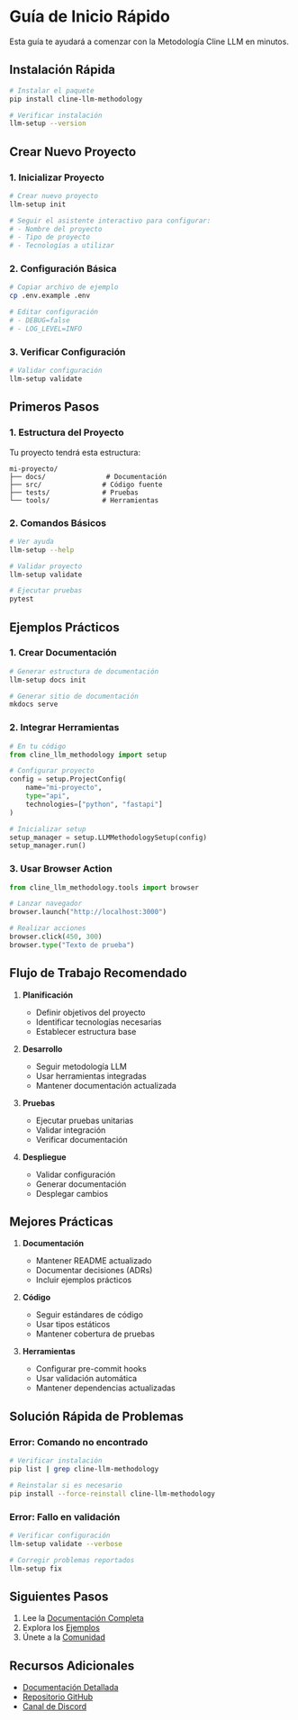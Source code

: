 # Guía de Inicio Rápido

Esta guía te ayudará a comenzar con la Metodología Cline LLM en minutos.

## Instalación Rápida

```bash
# Instalar el paquete
pip install cline-llm-methodology

# Verificar instalación
llm-setup --version
```

## Crear Nuevo Proyecto

### 1. Inicializar Proyecto

```bash
# Crear nuevo proyecto
llm-setup init

# Seguir el asistente interactivo para configurar:
# - Nombre del proyecto
# - Tipo de proyecto
# - Tecnologías a utilizar
```

### 2. Configuración Básica

```bash
# Copiar archivo de ejemplo
cp .env.example .env

# Editar configuración
# - DEBUG=false
# - LOG_LEVEL=INFO
```

### 3. Verificar Configuración

```bash
# Validar configuración
llm-setup validate
```

## Primeros Pasos

### 1. Estructura del Proyecto

Tu proyecto tendrá esta estructura:

```
mi-proyecto/
├── docs/               # Documentación
├── src/               # Código fuente
├── tests/             # Pruebas
└── tools/             # Herramientas
```

### 2. Comandos Básicos

```bash
# Ver ayuda
llm-setup --help

# Validar proyecto
llm-setup validate

# Ejecutar pruebas
pytest
```

## Ejemplos Prácticos

### 1. Crear Documentación

```bash
# Generar estructura de documentación
llm-setup docs init

# Generar sitio de documentación
mkdocs serve
```

### 2. Integrar Herramientas

```python
# En tu código
from cline_llm_methodology import setup

# Configurar proyecto
config = setup.ProjectConfig(
    name="mi-proyecto",
    type="api",
    technologies=["python", "fastapi"]
)

# Inicializar setup
setup_manager = setup.LLMMethodologySetup(config)
setup_manager.run()
```

### 3. Usar Browser Action

```python
from cline_llm_methodology.tools import browser

# Lanzar navegador
browser.launch("http://localhost:3000")

# Realizar acciones
browser.click(450, 300)
browser.type("Texto de prueba")
```

## Flujo de Trabajo Recomendado

1. **Planificación**
   - Definir objetivos del proyecto
   - Identificar tecnologías necesarias
   - Establecer estructura base

2. **Desarrollo**
   - Seguir metodología LLM
   - Usar herramientas integradas
   - Mantener documentación actualizada

3. **Pruebas**
   - Ejecutar pruebas unitarias
   - Validar integración
   - Verificar documentación

4. **Despliegue**
   - Validar configuración
   - Generar documentación
   - Desplegar cambios

## Mejores Prácticas

1. **Documentación**
   - Mantener README actualizado
   - Documentar decisiones (ADRs)
   - Incluir ejemplos prácticos

2. **Código**
   - Seguir estándares de código
   - Usar tipos estáticos
   - Mantener cobertura de pruebas

3. **Herramientas**
   - Configurar pre-commit hooks
   - Usar validación automática
   - Mantener dependencias actualizadas

## Solución Rápida de Problemas

### Error: Comando no encontrado
```bash
# Verificar instalación
pip list | grep cline-llm-methodology

# Reinstalar si es necesario
pip install --force-reinstall cline-llm-methodology
```

### Error: Fallo en validación
```bash
# Verificar configuración
llm-setup validate --verbose

# Corregir problemas reportados
llm-setup fix
```

## Siguientes Pasos

1. Lee la [Documentación Completa](../methodology/llm_methodology.md)
2. Explora los [Ejemplos](../examples/api_h2h.md)
3. Únete a la [Comunidad](https://discord.gg/cline-community)

## Recursos Adicionales

- [Documentación Detallada](https://jivagrisma.github.io/cline-llm-methodology)
- [Repositorio GitHub](https://github.com/jivagrisma/cline-llm-methodology)
- [Canal de Discord](https://discord.gg/cline-community)